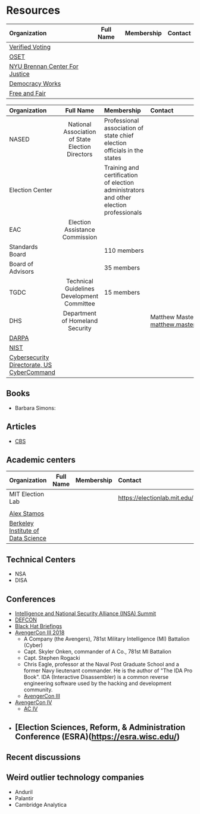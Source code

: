 # Resources

Organization | Full Name | Membership | Contact
:--- | :---: | :--- | :---
[Verified Voting](https://www.verifiedvoting.org/) | | |
[OSET]() | | |
[NYU Brennan Center For Justice ]() | | |
[Democracy Works](https://www.democracy.works/)   |   |   |
[Free and Fair](https://github.com/FreeAndFair/ColoradoRLA) |   |   |



Organization | Full Name | Membership | Contact
:--- | :---: | :--- | :---
NASED |National Association of State Election Directors   |   Professional association of state chief election officials in the states |
Election Center   |   | Training and certification of election administrators and other election professionals  |
EAC   | Election Assistance Commission   |   |
Standards Board   |   | 110 members  |
Board of Advisors   |   |  35 members |
TGDC   | Technical Guidelines Development Committee   |15 members   |
DHS   | Department of Homeland Security   |   |Matthew Masterson matthew.masterson@hq.dhs.gov
[DARPA](https://www.darpa.mil/about-us/about-darpa)  |   |   |
[NIST](https://www.nist.gov/)|   |   |
[Cybersecurity Directorate, US CyberCommand]()  |   |   |


## Books
  - Barbara Simons:

## Articles
  - [CBS](https://www.cbsnews.com/news/the-nsa-prepares-to-defend-2020-elections-drawing-lessons-from-2018-midterms/)


## Academic centers
Organization | Full Name | Membership | Contact
:--- | :---: | :--- | :---
MIT Election Lab  |   |   |  https://electionlab.mit.edu/
  |   |   |
[Alex Stamos](https://en.wikipedia.org/wiki/Alex_Stamos)|||
[Berkeley Institute of Data Science](https://bids.berkeley.edu/)|||


## Technical Centers
  - NSA
  - DISA

## Conferences
  - [Intelligence and National Security Alliance (INSA) Summit]()
  - [DEFCON]()
  - [Black Hat Briefings](https://en.wikipedia.org/wiki/Black_Hat_Briefings)
  - [AvengerCon III 2018](https://www.army.mil/article/214354/avengercon_iii_the_hacker_training_event_for_todays_cyber_warrior)
    - A Company (the Avengers), 781st Military Intelligence (MI) Battalion (Cyber)
    - Capt. Skyler Onken, commander of A Co., 781st MI Battalion
    - Capt. Stephen Rogacki
    - Chris Eagle, professor at the Naval Post Graduate School and a former Navy lieutenant commander. He is the author of "The IDA Pro Book". IDA (Interactive Disassembler) is a common reverse engineering software used by the hacking and development community.
    - [AvengerCon III](https://arstechnica.com/information-technology/2019/05/spot-the-not-fed-a-day-at-avengercon-the-armys-answer-to-hacker-conferences/)
- [AvengerCon IV](https://www.facebook.com/780MIBDE/posts/mark-your-calendars-avengercon-iv-is-october-17-18-avengercon-is-a-free-hacker-e/2242803835830990/)
  - [AC IV](http://www.govevents.com/details/34293/avengercon-iv/)
-  [Election Sciences, Reform, & Administration Conference (ESRA)(https://esra.wisc.edu/)
    -
## Recent discussions

## Weird outlier technology companies
- Anduril
- Palantir
- Cambridge Analytica
